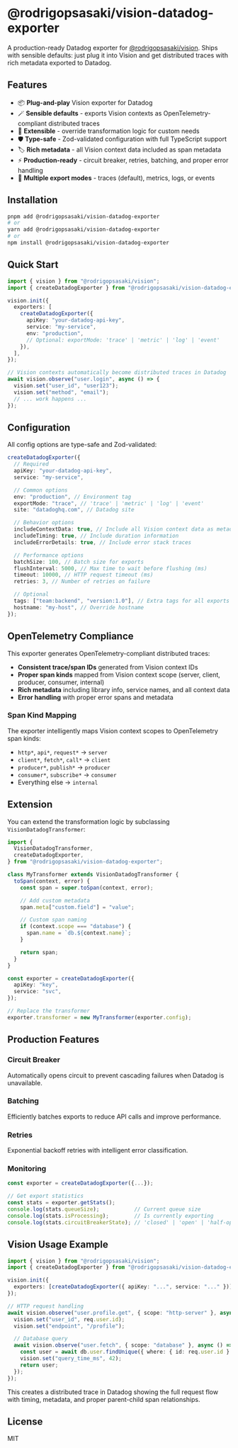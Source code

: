 # @rodrigopsasaki/vision-datadog-exporter

A production-ready Datadog exporter for [@rodrigopsasaki/vision](https://github.com/rodrigopsasaki/vision). Ships with sensible defaults: just plug it into Vision and get distributed traces with rich metadata exported to Datadog.

## Features

- 📦 **Plug-and-play** Vision exporter for Datadog
- 🪄 **Sensible defaults** - exports Vision contexts as OpenTelemetry-compliant distributed traces
- 🧩 **Extensible** - override transformation logic for custom needs
- 🛡️ **Type-safe** - Zod-validated configuration with full TypeScript support
- 🏷️ **Rich metadata** - all Vision context data included as span metadata
- ⚡ **Production-ready** - circuit breaker, retries, batching, and proper error handling
- 🔄 **Multiple export modes** - traces (default), metrics, logs, or events

## Installation

```sh
pnpm add @rodrigopsasaki/vision-datadog-exporter
# or
yarn add @rodrigopsasaki/vision-datadog-exporter
# or
npm install @rodrigopsasaki/vision-datadog-exporter
```

## Quick Start

```typescript
import { vision } from "@rodrigopsasaki/vision";
import { createDatadogExporter } from "@rodrigopsasaki/vision-datadog-exporter";

vision.init({
  exporters: [
    createDatadogExporter({
      apiKey: "your-datadog-api-key",
      service: "my-service",
      env: "production",
      // Optional: exportMode: 'trace' | 'metric' | 'log' | 'event'
    }),
  ],
});

// Vision contexts automatically become distributed traces in Datadog
await vision.observe("user.login", async () => {
  vision.set("user_id", "user123");
  vision.set("method", "email");
  // ... work happens ...
});
```

## Configuration

All config options are type-safe and Zod-validated:

```typescript
createDatadogExporter({
  // Required
  apiKey: "your-datadog-api-key",
  service: "my-service",

  // Common options
  env: "production", // Environment tag
  exportMode: "trace", // 'trace' | 'metric' | 'log' | 'event'
  site: "datadoghq.com", // Datadog site

  // Behavior options
  includeContextData: true, // Include all Vision context data as metadata
  includeTiming: true, // Include duration information
  includeErrorDetails: true, // Include error stack traces

  // Performance options
  batchSize: 100, // Batch size for exports
  flushInterval: 5000, // Max time to wait before flushing (ms)
  timeout: 10000, // HTTP request timeout (ms)
  retries: 3, // Number of retries on failure

  // Optional
  tags: ["team:backend", "version:1.0"], // Extra tags for all exports
  hostname: "my-host", // Override hostname
});
```

## OpenTelemetry Compliance

This exporter generates OpenTelemetry-compliant distributed traces:

- **Consistent trace/span IDs** generated from Vision context IDs
- **Proper span kinds** mapped from Vision context scope (server, client, producer, consumer, internal)
- **Rich metadata** including library info, service names, and all context data
- **Error handling** with proper error spans and metadata

### Span Kind Mapping

The exporter intelligently maps Vision context scopes to OpenTelemetry span kinds:

- `http*`, `api*`, `request*` → `server`
- `client*`, `fetch*`, `call*` → `client`
- `producer*`, `publish*` → `producer`
- `consumer*`, `subscribe*` → `consumer`
- Everything else → `internal`

## Extension

You can extend the transformation logic by subclassing `VisionDatadogTransformer`:

```typescript
import {
  VisionDatadogTransformer,
  createDatadogExporter,
} from "@rodrigopsasaki/vision-datadog-exporter";

class MyTransformer extends VisionDatadogTransformer {
  toSpan(context, error) {
    const span = super.toSpan(context, error);

    // Add custom metadata
    span.meta["custom.field"] = "value";

    // Custom span naming
    if (context.scope === "database") {
      span.name = `db.${context.name}`;
    }

    return span;
  }
}

const exporter = createDatadogExporter({
  apiKey: "key",
  service: "svc",
});

// Replace the transformer
exporter.transformer = new MyTransformer(exporter.config);
```

## Production Features

### Circuit Breaker

Automatically opens circuit to prevent cascading failures when Datadog is unavailable.

### Batching

Efficiently batches exports to reduce API calls and improve performance.

### Retries

Exponential backoff retries with intelligent error classification.

### Monitoring

```typescript
const exporter = createDatadogExporter({...});

// Get export statistics
const stats = exporter.getStats();
console.log(stats.queueSize);           // Current queue size
console.log(stats.isProcessing);        // Is currently exporting
console.log(stats.circuitBreakerState); // 'closed' | 'open' | 'half-open'
```

## Vision Usage Example

```typescript
import { vision } from "@rodrigopsasaki/vision";
import { createDatadogExporter } from "@rodrigopsasaki/vision-datadog-exporter";

vision.init({
  exporters: [createDatadogExporter({ apiKey: "...", service: "..." })],
});

// HTTP request handling
await vision.observe("user.profile.get", { scope: "http-server" }, async () => {
  vision.set("user_id", req.user.id);
  vision.set("endpoint", "/profile");

  // Database query
  await vision.observe("user.fetch", { scope: "database" }, async () => {
    const user = await db.user.findUnique({ where: { id: req.user.id } });
    vision.set("query_time_ms", 42);
    return user;
  });
});
```

This creates a distributed trace in Datadog showing the full request flow with timing, metadata, and proper parent-child span relationships.

## License

MIT
